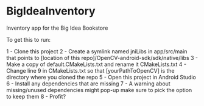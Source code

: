 # BigIdeaInventory
Inventory app for the Big Idea Bookstore

To get this to run:

1 - Clone this project
2 - Create a symlink named jniLibs in app/src/main that points to [location of this repo]/OpenCV-android-sdk/sdk/native/libs
3 - Make a copy of default.CMakeLists.txt and rename it CMakeLists.txt
4 - Change line 9 in CMakeLists.txt so that [yourPathToOpenCV] is the directory where you cloned the repo
5 - Open this project in Android Studio
6 - Install any dependencies that are missing
7 - A warning about missing/unused dependencies might pop-up make sure to pick the option to keep them
8 - Profit?
